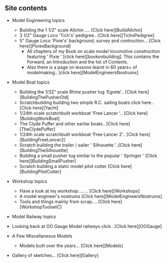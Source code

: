 ## Site contents

* Model Engineering topics
  * Building the 1 1/2" scale Allchin .... [Click here][BuildAllchin]
  * 3 1/2" Gauge Loco 'Tich's' pedigree.. [Click here][TichsPedigree]
  * 5" Gauge Loco 'Pixie's' background, survey and contruction... [Click here][PixiesBackground]
    * All chapters of my Book on scale model locomotive construction featuring ' Pixie ' [click here][bookonbuilding]. This contains the Forward, an Introduction and the list of Contents.
    * Also there is a page on lessons learnt in 60 years+ of modelmaking.. [click here][ModelEngineersNostrums]

* Model Boat topics
  * Building the 1/32" scale Rhine pusher tug 'Egrete'.. [Click here][BuildingThePusherOld]
  * Scratchbuilding building two simple R.C. sailing boats click here..[Click here][Yacht]
  * 1/24th scale scratchbuilt workboat 'Free Lancer '.. [Click here][BuildingWorkBoat]
  * The Clyde Puffer and other earlier boats.. [Click here][TheClydePuffer]
  * 1/24th scale scratchbuilt workboat 'Free Lancer 2'.. [Click here][BuildingFreeLancer2]
  * Scratch building the trailer / sailer ' Silhouette '..[Click here][BuildingTheSilhouette]
  * Building a small pusher tug similar to the popular ' Springer ' [Click here][BuildingSmallPusher]
  * Scratch building a static model pilot cutter [Click here][BuildingPilotCutter]
* Workshop topics
  * Have a look at my workshop........ [Click here][Workshops]
  * A model engineer's nostrums [Click here][ModelEngineersNostrums]
  * Tools and things mainly from scrap.... [Click here][WorkshopToolsetC]
* Model Railway topics
 * Looking back at OO Gauge Model railways click.. [Click here][OOGauge]
* A Few Miscellaneous Models
  * Models built over the years... [Click here][Models]
* Gallery of sketches... [Click here][Gallery]
